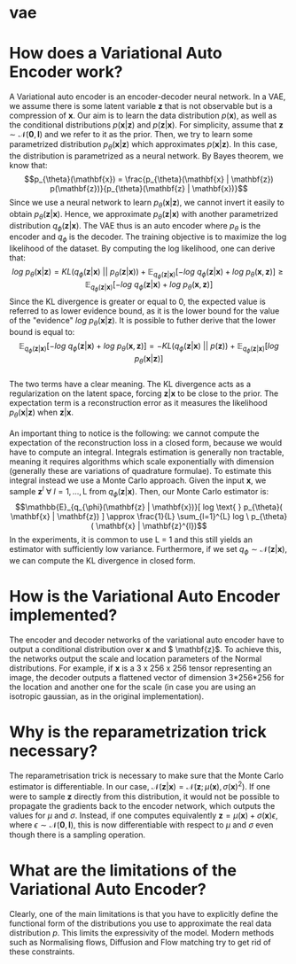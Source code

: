 # vae

# How does a Variational Auto Encoder work?
A Variational auto encoder is an encoder-decoder neural network. 
In a VAE, we assume there is some latent variable $\mathbf{z}$ that is not observable but is a compression of $\mathbf{x}$.
Our aim is to learn the data distribution $p(\mathbf{x})$, as well as the conditional distributions $p(\mathbf{x}|\mathbf{z})$ and $p(\mathbf{z}|\mathbf{x})$.
For simplicity, assume that $\mathbf{z} \sim \mathcal{N}(\mathbf{0}, \mathbf{I})$ and we refer to it as the prior. 
Then, we try to learn some parametrized distribution $p_{\theta}(\mathbf{x} | \mathbf{z})$ which approximates $p(\mathbf{x}|\mathbf{z})$.
In this case, the distribution is parametrized as a neural network.
By Bayes theorem, we know that:
$$p_{\theta}(\mathbf{x}) = \frac{p_{\theta}(\mathbf{x} | \mathbf{z}) p(\mathbf{z})}{p_{\theta}(\mathbf{z} | \mathbf{x})}$$
Since we use a neural network to learn $p_{\theta}(\mathbf{x} | \mathbf{z})$, we cannot invert it easily to obtain $p_{\theta}(\mathbf{z} | \mathbf{x})$.
Hence, we approximate $p_{\theta}(\mathbf{z} | \mathbf{x})$ with another parametrized distribution $q_{\phi}(\mathbf{z} | \mathbf{x})$. 
The VAE thus is an auto encoder where $p_{\theta}$ is the encoder and $q_{\phi}$ is the decoder.
The training objective is to maximize the log likelihood of the dataset. 
By computing the log likelihood, one can derive that: 
$$log \text{ } p_{\theta}(\mathbf{x} | \mathbf{z} ) = KL(q_{\phi}(\mathbf{z} | \mathbf{x}) \text{ || } p_{\theta}(\mathbf{z} | \mathbf{x})) + \mathbb{E}_{q_{\phi}(\mathbf{z} | \mathbf{x})}[ - log \text{ } q_{\phi}(\mathbf{z} | \mathbf{x})  + log \text{ } p_{\theta} (\mathbf{x}, \mathbf{z}) ] \geq \mathbb{E}_{q_{\phi}(\mathbf{z} | \mathbf{x})}[ - log \text{ } q_{\phi}(\mathbf{z} | \mathbf{x})  + log \text{ } p_{\theta} (\mathbf{x}, \mathbf{z}) ]$$
Since the KL divergence is greater or equal to 0, the expected value is referred to as lower evidence bound, as it is the lower bound for the value of the "evidence" $log \text{ } p_{\theta}(\mathbf{x} | \mathbf{z} )$.
It is possible to futher derive that the lower bound is equal to:
$$\mathbb{E}_{q_{\phi}(\mathbf{z} | \mathbf{x})}[ - log \text{ } q_{\phi}(\mathbf{z} | \mathbf{x})  + log \text{ } p_{\theta} (\mathbf{x}, \mathbf{z}) ] =  - KL(q_{\phi}(\mathbf{z} | \mathbf{x}) \text{ || } p(\mathbf{z}) ) + \mathbb{E}_{q_{\phi}(\mathbf{z} | \mathbf{x})}[ log \text{ } p_{\theta}( \mathbf{x} | \mathbf{z}) ]$$  
The two terms have a clear meaning. 
The KL divergence acts as a regularization on the latent space, forcing $\mathbf{z} | \mathbf{x}$ to be close to the prior.
The expectation term is a reconstruction error as it measures the likelihood $p_{\theta}(\mathbf{x} | \mathbf{z})$ when $\mathbf{z} | \mathbf{x}$. \
\
An important thing to notice is the following: we cannot compute the expectation of the reconstruction loss in a closed form, because we would have to compute an integral.
Integrals estimation is generally non tractable, meaning it requires algorithms which scale exponentially with dimension (generally these are variations of quadrature formulae).
To estimate this integral instead we use a Monte Carlo approach. 
Given the input $\mathbf{x}$, we sample $\mathbf{z}^{l} \ \forall \ l=1,...,\text{L}$ from $q_{\phi}(\mathbf{z} | \mathbf{x})$.
Then, our Monte Carlo estimator is:
$$\mathbb{E}_{q_{\phi}(\mathbf{z} | \mathbf{x})}[ log \text{ } p_{\theta}( \mathbf{x} | \mathbf{z}) ] \approx \frac{1}{L} \sum_{l=1}^{L} log \ p_{\theta}( \mathbf{x} | \mathbf{z}^{l})$$
In the experiments, it is common to use L = 1 and this still yields an estimator with sufficiently low variance.
Furthermore, if we set $q_{\phi} \sim \mathcal{N}(\mathbf{z} | \mathbf{x})$, we can compute the KL divergence in closed form.

# How is the Variational Auto Encoder implemented?
The encoder and decoder networks of the variational auto encoder have to output a conditional distribution over $\mathbf{x}$ and $ \mathbf{z}$.
To achieve this, the networks output the scale and location parameters of the Normal distributions.
For example, if $\mathbf{x}$ is a 3 x 256 x 256 tensor representing an image, the decoder outputs a flattened vector of dimension 3\*256\*256 for the location and another one for the scale (in case you are using an isotropic gaussian, as in the original implementation).

# Why is the reparametrization trick necessary?
The reparametrisation trick is necessary to make sure that the Monte Carlo estimator is differentiable. 
In our case, $\mathcal{N}(\mathbf{z} | \mathbf{x}) = \mathcal{N}(\mathbf{z}; \mu(\mathbf{x}), \sigma(\mathbf{x})^2)$.
If one were to sample $\mathbf{z}$ directly from this distribution, it would not be possible to propagate the gradients back to the encoder network, which outputs the values for $\mu$ and $\sigma$.
Instead, if one computes equivalently $\mathbf{z} = \mu(\mathbf{x}) + \sigma(\mathbf{x}) \epsilon$, where $\epsilon \sim \mathcal{N}(\mathbf{0}, \mathbf{I})$, this is now differentiable with respect to $\mu$ and $\sigma$ even though there is a sampling operation.

# What are the limitations of the Variational Auto Encoder?
Clearly, one of the main limitations is that you have to explicitly define the functional form of the distributions you use to approximate the real data distribution $p$.
This limits the expressivity of the model. 
Modern methods such as Normalising flows, Diffusion and Flow matching try to get rid of these constraints.
